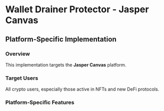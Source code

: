 # Wallet Drainer Protector - Jasper Canvas

## Platform-Specific Implementation

### Overview
This implementation targets the **Jasper Canvas** platform.

### Target Users
All crypto users, especially those active in NFTs and new DeFi protocols.

### Platform-Specific Features
